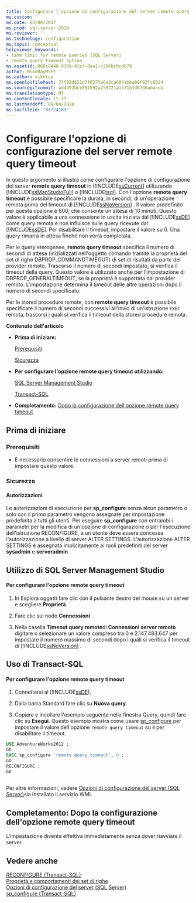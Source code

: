 ```yaml
---
title: Configurare l'opzione di configurazione del server remote query timeout | Microsoft Docs
ms.custom: ''
ms.date: 03/08/2017
ms.prod: sql-server-2014
ms.reviewer: ''
ms.technology: configuration
ms.topic: conceptual
helpviewer_keywords:
- time limit for remote queries [SQL Server]
- remote query timeout option
ms.assetid: 888c8448-933b-41e3-8aa1-c206bc0cdb78
author: MikeRayMSFT
ms.author: mikeray
ms.openlocfilehash: 74f82d621d7f0375a6a3ca604abba00f83fc6024
ms.sourcegitcommit: ad4d92dce894592a259721a1571b1d8736abacdb
ms.translationtype: MT
ms.contentlocale: it-IT
ms.lasthandoff: 08/04/2020
ms.locfileid: "87724183"
---
```

# <a name="configure-the-remote-query-timeout-server-configuration-option"></a>Configurare l'opzione di configurazione del server remote query timeout
  In questo argomento si illustra come configurare l'opzione di configurazione del server **remote query timeout** in [!INCLUDE[ssCurrent](../../includes/sscurrent-md.md)] utilizzando [!INCLUDE[ssManStudioFull](../../includes/ssmanstudiofull-md.md)] o [!INCLUDE[tsql](../../includes/tsql-md.md)]. Con l'opzione **remote query timeout** è possibile specificare la durata, in secondi, di un'operazione remota prima del timeout di [!INCLUDE[ssNoVersion](../../includes/ssnoversion-md.md)] . Il valore predefinito per questa opzione è 600, che consente un'attesa di 10 minuti. Questo valore è applicabile a una connessione in uscita iniziata dal [!INCLUDE[ssDE](../../includes/ssde-md.md)] come query remota e non influisce sulle query ricevute dal [!INCLUDE[ssDE](../../includes/ssde-md.md)]. Per disabilitare il timeout, impostare il valore su 0. Una query rimarrà in attesa finché non verrà completata.  
  
 Per le query eterogenee, **remote query timeout** specifica il numero di secondi di attesa (inizializzati nell'oggetto comando tramite la proprietà del set di righe DBPROP_COMMANDTIMEOUT) di set di risultati da parte del provider remoto. Trascorso il numero di secondi impostato, si verifica il timeout della query. Questo valore è utilizzato anche per l'impostazione di DBPROP_GENERALTIMEOUT, se la proprietà è supportata dal provider remoto. L'impostazione determina il timeout delle altre operazioni dopo il numero di secondi specificato.  
  
 Per le stored procedure remote, con **remote query timeout** è possibile specificare il numero di secondi successivi all'invio di un'istruzione `EXEC` remota, trascorsi i quali si verifica il timeout della stored procedure remota.  
  
 **Contenuto dell'articolo**  
  
-   **Prima di iniziare:**  
  
     [Prerequisiti](#Prerequisites)  
  
     [Sicurezza](#Security)  
  
-   **Per configurare l'opzione remote query timeout utilizzando:**  
  
     [SQL Server Management Studio](#SSMSProcedure)  
  
     [Transact-SQL](#TsqlProcedure)  
  
-   **Completamento:**  [Dopo la configurazione dell'opzione remote query timeout](#FollowUp)  
  
##  <a name="before-you-begin"></a><a name="BeforeYouBegin"></a> Prima di iniziare  
  
###  <a name="prerequisites"></a><a name="Prerequisites"></a> Prerequisiti  
  
-   È necessario consentire le connessioni a server remoti prima di impostare questo valore.  
  
###  <a name="security"></a><a name="Security"></a> Sicurezza  
  
####  <a name="permissions"></a><a name="Permissions"></a> Autorizzazioni  
 Le autorizzazioni di esecuzione per **sp_configure** senza alcun parametro o solo con il primo parametro vengono assegnate per impostazione predefinita a tutti gli utenti. Per eseguire **sp_configure** con entrambi i parametri per la modifica di un'opzione di configurazione o per l'esecuzione dell'istruzione RECONFIGURE, a un utente deve essere concessa l'autorizzazione a livello di server ALTER SETTINGS. L'autorizzazione ALTER SETTINGS è assegnata implicitamente ai ruoli predefiniti del server **sysadmin** e **serveradmin** .  
  
##  <a name="using-sql-server-management-studio"></a><a name="SSMSProcedure"></a> Utilizzo di SQL Server Management Studio  
  
#### <a name="to-configure-the-remote-query-timeout-option"></a>Per configurare l'opzione remote query timeout  
  
1.  In Esplora oggetti fare clic con il pulsante destro del mouse su un server e scegliere **Proprietà**.  
  
2.  Fare clic sul nodo **Connessioni** .  
  
3.  Nella casella **Timeout query remote**di **Connessioni server remoto** digitare o selezionare un valore compreso tra 0 e 2.147.483.647 per impostare il numero massimo di secondi dopo i quali si verifica il timeout di [!INCLUDE[ssNoVersion](../../includes/ssnoversion-md.md)] .  
  
##  <a name="using-transact-sql"></a><a name="TsqlProcedure"></a> Uso di Transact-SQL  
  
#### <a name="to-configure-the-remote-query-timeout-option"></a>Per configurare l'opzione remote query timeout  
  
1.  Connettersi al [!INCLUDE[ssDE](../../includes/ssde-md.md)].  
  
2.  Dalla barra Standard fare clic su **Nuova query**.  
  
3.  Copiare e incollare l'esempio seguente nella finestra Query, quindi fare clic su **Esegui**. Questo esempio mostra come usare [sp_configure](/sql/relational-databases/system-stored-procedures/sp-configure-transact-sql) per impostare il valore dell'opzione `remote query timeout` su `0` per disabilitare il timeout.  
  
```sql  
USE AdventureWorks2012 ;  
GO  
EXEC sp_configure 'remote query timeout', 0 ;  
GO  
RECONFIGURE ;  
GO  
  
```  
  
 Per altre informazioni, vedere [Opzioni di configurazione del server &#40;SQL Server&#41;](server-configuration-options-sql-server.md)sia installato il servizio WMI.  
  
##  <a name="follow-up-after-you-configure-the-remote-query-timeout-option"></a><a name="FollowUp"></a> Completamento: Dopo la configurazione dell'opzione remote query timeout  
 L'impostazione diventa effettiva immediatamente senza dover riavviare il server.  
  
## <a name="see-also"></a>Vedere anche  
 [RECONFIGURE &#40;Transact-SQL&#41;](/sql/t-sql/language-elements/reconfigure-transact-sql)   
 [Proprietà e comportamenti dei set di righe](../../relational-databases/native-client-ole-db-rowsets/rowset-properties-and-behaviors.md)   
 [Opzioni di configurazione del server &#40;SQL Server&#41;](server-configuration-options-sql-server.md)   
 [sp_configure &#40;Transact-SQL&#41;](/sql/relational-databases/system-stored-procedures/sp-configure-transact-sql)  
  
  
